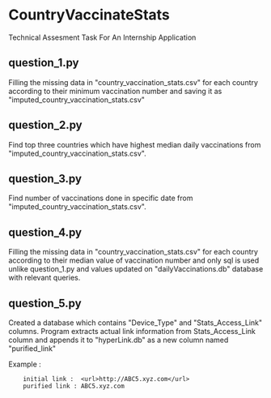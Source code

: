 # CountryVaccinateStats
Technical Assesment Task For An Internship Application

## question_1.py

Filling the missing data in "country_vaccination_stats.csv" for each country according to their minimum vaccination number and saving it as "imputed_country_vaccination_stats.csv"

## question_2.py

Find top three countries which have highest median daily vaccinations from "imputed_country_vaccination_stats.csv".


## question_3.py

Find number of vaccinations done in specific date from "imputed_country_vaccination_stats.csv".

## question_4.py

Filling the missing data in "country_vaccination_stats.csv" for each country according to their median value of vaccination number and only sql is used unlike question_1.py and values updated on "dailyVaccinations.db" database with relevant queries.

## question_5.py

Created a database which contains "Device_Type" and "Stats_Access_Link" columns. Program extracts actual link information from Stats_Access_Link column and appends it to "hyperLink.db" as a new column named "purified_link" 
  
  Example : 
```shell 
    initial link :  <url>http://ABC5.xyz.com</url>
    purified link : ABC5.xyz.com
``` 
